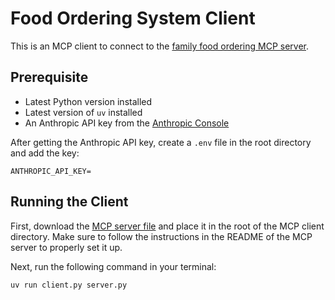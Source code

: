 # Food Ordering System Client
This is an MCP client to connect to the [family food ordering MCP server](https://github.com/Tammibriggs/food-ordering/tree/mcp-server). 

## Prerequisite
- Latest Python version installed
- Latest version of `uv` installed
- An Anthropic API key from the [Anthropic Console](https://console.anthropic.com/settings/keys)

After getting the Anthropic API key, create a `.env` file in the root directory and add the key: 

```shell
ANTHROPIC_API_KEY=
```

## Running the Client
First, download the [MCP server file](https://github.com/Tammibriggs/food-ordering/blob/mcp-server/server.py) and place it in the root of the MCP client directory. Make sure to follow the instructions in the README of the MCP server to properly set it up. 

Next, run the following command in your terminal:

```shell
uv run client.py server.py
```



